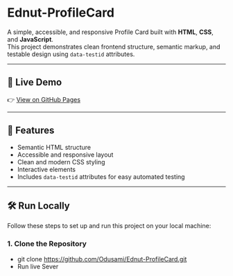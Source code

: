 # Ednut-ProfileCard

A simple, accessible, and responsive Profile Card built with **HTML**, **CSS**, and **JavaScript**.  
This project demonstrates clean frontend structure, semantic markup, and testable design using `data-testid` attributes.

---

## 🚀 Live Demo
👉 [View on GitHub Pages](https://odusami.github.io/Ednut-ProfileCard/) 

---

## 🧠 Features
- Semantic HTML structure  
- Accessible and responsive layout  
- Clean and modern CSS styling  
- Interactive elements
- Includes `data-testid` attributes for easy automated testing  

---

## 🛠️ Run Locally

Follow these steps to set up and run this project on your local machine:

### 1. Clone the Repository
- git clone https://github.com/Odusami/Ednut-ProfileCard.git
- Run live Sever
